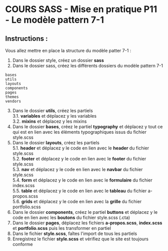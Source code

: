 # COURS SASS - Mise en pratique P11 - Le modèle pattern 7-1

## Instructions :

Vous allez mettre en place la structure du modèle patter 7-1 :

1. Dans le dossier style, créez un dossier **sass**
2. Dans le dossier sass, créez les différents dossiers du modèle pattern 7-1
```
bases
utils
layouts
components
pages
themes
vendors
```
3. Dans le dossier **utils**, créez les partiels</br>
    3.1. **variables** et déplacez y les variables</br>
    3.2. **mixins** et déplacez y les mixins</br>
4. Dans le dossier **bases**, créez le partiel **typography** et déplacez y tout ce qui est en lien avec les éléments typographiques issus du fichier style.scss
5. Dans le dossier **layouts**, créez les partiels</br>
    5.1. **header** et déplacez y le code en lien avec le **header** du fichier style.scss</br>
    5.2. **footer** et déplacez y le code en lien avec le **footer** du fichier style.scss</br>
    5.3. **nav** et déplacez y le code en lien avec le **navbar** du fichier style.scss</br>
    5.4. **form** et déplacez y le code en lien avec le **formulaire** du fichier index.scss</br>
    5.5. **table** et déplacez y le code en lien avec le **tableau** du fichier a-propos.scss</br>
    5.6. **grids** et déplacez y le code en lien avec la **grille** du fichier portfolio.scss</br>
6. Dans le dossier **components**, créez le partiel **buttons** et déplacez y le code en lien avec les **boutons** du fichier style.scss (.cta)</br>
7. Dans le dossier **pages**, déplacez les fichiers **a-propos.scss**, **index.scss** et **portfolio.scss** puis les transformer en partiel
8. Dans le fichier **style.scss**, faîtes l'import de tous les partiels
9. Enregistrez le fichier **style.scss** et vérifiez que le site est toujours conforme